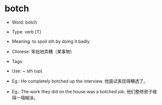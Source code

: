 # botch

- Word: botch

- Type: verb [T]
- Meaning: to spoil sth by doing it badly
- Chinese: 笨拙地弄糟（某事物）
- Tags: 
- Use: ~ sth (up)
- Eg.: He completely botched up the interview. 他面试表现得糟透了。
- Eg.: The work they did on the house was a botched job. 他们整修房子做得一塌糊涂。

